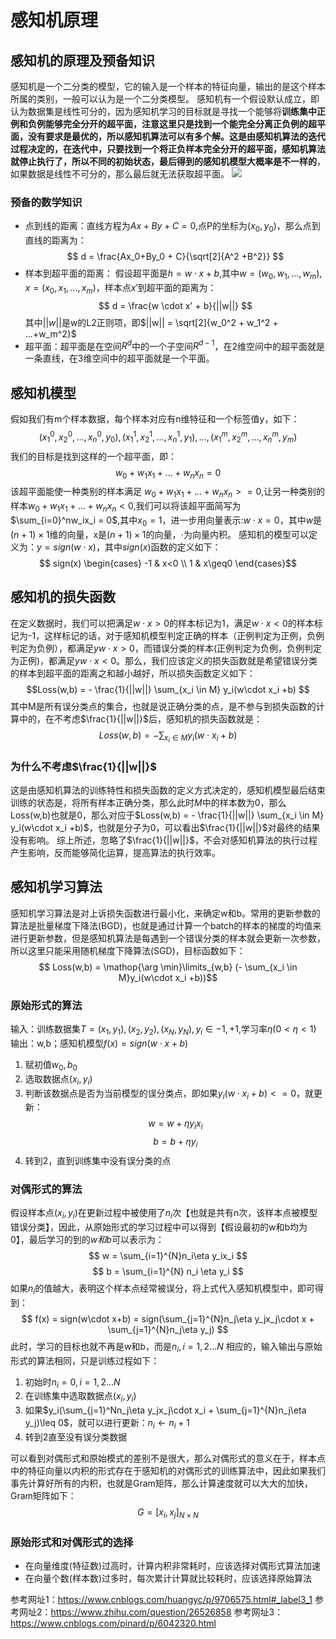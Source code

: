 # 感知机原理


## 感知机的原理及预备知识
感知机是一个二分类的模型，它的输入是一个样本的特征向量，输出的是这个样本所属的类别，一般可以认为是一个二分类模型。
感知机有一个假设默认成立，即认为数据集是线性可分的，因为感知机学习的目标就是寻找一个能够将**训练集中正例和负例能够完全分开的超平面，注意这里只是找到一个能完全分离正负例的超平面，没有要求是最优的，所以感知机算法可以有多个解。这是由感知机算法的迭代过程决定的，在迭代中，只要找到一个将正负样本完全分开的超平面，感知机算法就停止执行了，所以不同的初始状态，最后得到的感知机模型大概率是不一样的**，如果数据是线性不可分的，那么最后就无法获取超平面。
![](../figure/17.png)

### 预备的数学知识
- 点到线的距离：直线方程为$Ax+By+C=0$,点P的坐标为$(x_0,y_0)$，那么点到直线的距离为：
  $$ d = \frac{Ax_0+By_0 + C}{\sqrt[2]{A^2 +B^2}} $$
- 样本到超平面的距离： 假设超平面是$h=w \cdot x + b$,其中$w=(w_0, w_1,...,w_m), x=(x_0,x_1,...,x_m)$，样本点$x'$到超平面的距离为：
  $$ d = \frac{w \cdot x' + b}{||w||} $$
  其中$||w||$是w的L2正则项，即$||w|| = \sqrt[2]{w_0^2 + w_1^2 + ...+w_m^2}$
- 超平面：超平面是在空间$R^d$中的一个子空间$R^{d-1}$，在2维空间中的超平面就是一条直线，在3维空间中的超平面就是一个平面。

## 感知机模型
假如我们有m个样本数据，每个样本对应有n维特征和一个标签值y，如下：
$$(x^0_1,x^0_2,...,x^0_n,y_0), (x^1_1,x^1_2,...,x^1_n,y_1),...,(x^m_1,x^m_2,...,x^m_n,y_m) $$
我们的目标是找到这样的一个超平面，即：
$$w_0 + w_1x_1 + ... + w_nx_n = 0 $$
该超平面能使一种类别的样本满足 $w_0 + w_1x_1 + ... + w_nx_n >= 0$,让另一种类别的样本$w_0 + w_1x_1 + ... + w_nx_n < 0$,我们可以将该超平面简写为$\sum_{i=0}^nw_ix_i = 0$,其中$x_0=1$，进一步用向量表示:$w \cdot x =0$，其中$w$是$(n+1)\times 1$维的向量，x是$(n+1)\times1$的向量，$\cdot$为向量内积。
感知机的模型可以定义为：$y=sign(w \cdot x)$，其中$sign(x)$函数的定义如下：
$$ sign(x) 
\begin{cases}
    -1 & x<0 \\
    1  & x\geq0
\end{cases}$$

## 感知机的损失函数
在定义数据时，我们可以把满足$w\cdot x >0$的样本标记为1，满足$w\cdot x <0$的样本标记为-1，这样标记的话，对于感知机模型判定正确的样本（正例判定为正例，负例判定为负例），都满足$yw \cdot x>0$，而错误分类的样本(正例判定为负例，负例判定为正例)，都满足$yw \cdot x<0$。那么，我们应该定义的损失函数就是希望错误分类的样本到超平面的距离之和越小越好，所以损失函数定义如下：
$$Loss(w,b) = - \frac{1}{||w||} \sum_{x_i \in M} y_i(w\cdot x_i +b) $$
其中M是所有误分类点的集合，也就是说正确分类的点，是不参与到损失函数的计算中的，在不考虑$\frac{1}{||w||}$后，感知机的损失函数就是：
$$ Loss(w,b) = - \sum_{x_i \in M}y_i(w \cdot x_i +b)$$

### 为什么不考虑$\frac{1}{||w||}$
这是由感知机算法的训练特性和损失函数的定义方式决定的，感知机模型最后结束训练的状态是，将所有样本正确分类，那么此时$M$中的样本数为0，那么Loss(w,b)也就是0，那么对应于$Loss(w,b) = - \frac{1}{||w||} \sum_{x_i \in M} y_i(w\cdot x_i +b)$，也就是分子为0，可以看出$\frac{1}{||w||}$对最终的结果没有影响。
综上所述，忽略了$\frac{1}{||w||}$，不会对感知机算法的执行过程产生影响，反而能够简化运算，提高算法的执行效率。


## 感知机学习算法
感知机学习算法是对上诉损失函数进行最小化，来确定w和b。常用的更新参数的算法是批量梯度下降法(BGD)，也就是通过计算一个batch的样本的梯度的均值来进行更新参数，但是感知机算法是每遇到一个错误分类的样本就会更新一次参数，所以这里只能采用随机梯度下降算法(SGD)，目标函数如下：
$$ Loss(w,b) = \mathop{\arg \min}\limits_{w,b} (- \sum_{x_i \in M}y_i(w\cdot x_i +b))$$

### 原始形式的算法
输入：训练数据集$T=(x_1,y_1),(x_2,y_2),(x_N,y_N), y_i \in {-1,+1},$学习率$\eta(0< \eta <1)$
输出：w,b；感知机模型$f(x) = sign(w\cdot x +b)$
1. 赋初值$w_0,b_0$
2. 选取数据点$(x_i, y_i)$
3. 判断该数据点是否为当前模型的误分类点，即如果$y_i(w\cdot x_i+b)<=0$，就更新：
   $$w = w + \eta y_ix_i $$
   $$b = b + \eta y_i $$
4. 转到2，直到训练集中没有误分类的点

### 对偶形式的算法
假设样本点$(x_i,y_i)$在更新过程中被使用了$n_i$次【也就是共有n次，该样本点被模型错误分类】，因此，从原始形式的学习过程中可以得到【假设最初的w和b均为0】，最后学习的到的$w和b$可以表示为：
$$ w = \sum_{i=1}^{N}n_i\eta y_ix_i $$
$$ b = \sum_{i=1}^{N} n_i \eta y_i $$
如果$n_i$的值越大，表明这个样本点经常被误分，将上式代入感知机模型中，即可得到：
$$ f(x) = sign(w\cdot x+b) = sign(\sum_{j=1}^{N}n_j\eta y_jx_j\cdot x + \sum_{j=1}^{N}n_j\eta y_j) $$
此时，学习的目标也就不再是w和b，而是$n_i, i=1,2...N$
相应的，输入输出与原始形式的算法相同，只是训练过程如下：
1. 初始时$n_i=0,i=1,2...N$
2. 在训练集中选取数据点$(x_i, y_i)$
3. 如果$y_i(\sum_{j=1}^Nn_j\eta y_jx_j\cdot x_i + \sum_{j=1}^{N}n_j\eta y_j)\leq 0$，就可以进行更新：$n_i \leftarrow n_i +1$
4. 转到2直至没有误分类数据

可以看到对偶形式和原始模式的差别不是很大，那么对偶形式的意义在于，样本点中的特征向量以内积的形式存在于感知机的对偶形式的训练算法中，因此如果我们事先计算好所有的内积，也就是Gram矩阵，那么计算速度就可以大大的加快，Gram矩阵如下：
$$G=[x_i,x_j]_{N \times N} $$

### 原始形式和对偶形式的选择
- 在向量维度(特征数)过高时，计算内积非常耗时，应该选择对偶形式算法加速
- 在向量个数(样本数)过多时，每次累计计算就比较耗时，应该选择原始算法


参考网址1：https://www.cnblogs.com/huangyc/p/9706575.html#_label3_1
参考网址2：https://www.zhihu.com/question/26526858
参考网址3：https://www.cnblogs.com/pinard/p/6042320.html
